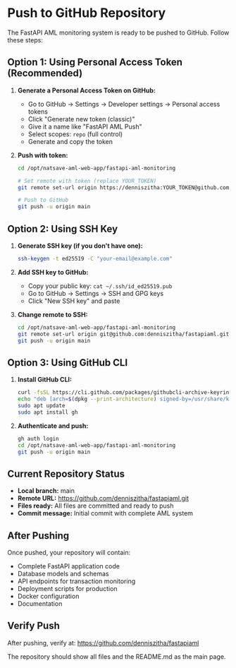 # Push to GitHub Repository

The FastAPI AML monitoring system is ready to be pushed to GitHub. Follow these steps:

## Option 1: Using Personal Access Token (Recommended)

1. **Generate a Personal Access Token on GitHub:**
   - Go to GitHub → Settings → Developer settings → Personal access tokens
   - Click "Generate new token (classic)"
   - Give it a name like "FastAPI AML Push"
   - Select scopes: `repo` (full control)
   - Generate and copy the token

2. **Push with token:**
   ```bash
   cd /opt/natsave-aml-web-app/fastapi-aml-monitoring
   
   # Set remote with token (replace YOUR_TOKEN)
   git remote set-url origin https://denniszitha:YOUR_TOKEN@github.com/denniszitha/fastapiaml.git
   
   # Push to GitHub
   git push -u origin main
   ```

## Option 2: Using SSH Key

1. **Generate SSH key (if you don't have one):**
   ```bash
   ssh-keygen -t ed25519 -C "your-email@example.com"
   ```

2. **Add SSH key to GitHub:**
   - Copy your public key: `cat ~/.ssh/id_ed25519.pub`
   - Go to GitHub → Settings → SSH and GPG keys
   - Click "New SSH key" and paste

3. **Change remote to SSH:**
   ```bash
   cd /opt/natsave-aml-web-app/fastapi-aml-monitoring
   git remote set-url origin git@github.com:denniszitha/fastapiaml.git
   git push -u origin main
   ```

## Option 3: Using GitHub CLI

1. **Install GitHub CLI:**
   ```bash
   curl -fsSL https://cli.github.com/packages/githubcli-archive-keyring.gpg | sudo gpg --dearmor -o /usr/share/keyrings/githubcli-archive-keyring.gpg
   echo "deb [arch=$(dpkg --print-architecture) signed-by=/usr/share/keyrings/githubcli-archive-keyring.gpg] https://cli.github.com/packages stable main" | sudo tee /etc/apt/sources.list.d/github-cli.list > /dev/null
   sudo apt update
   sudo apt install gh
   ```

2. **Authenticate and push:**
   ```bash
   gh auth login
   cd /opt/natsave-aml-web-app/fastapi-aml-monitoring
   git push -u origin main
   ```

## Current Repository Status

- **Local branch:** main
- **Remote URL:** https://github.com/denniszitha/fastapiaml.git
- **Files ready:** All files are committed and ready to push
- **Commit message:** Initial commit with complete AML system

## After Pushing

Once pushed, your repository will contain:
- Complete FastAPI application code
- Database models and schemas
- API endpoints for transaction monitoring
- Deployment scripts for production
- Docker configuration
- Documentation

## Verify Push

After pushing, verify at:
https://github.com/denniszitha/fastapiaml

The repository should show all files and the README.md as the main page.